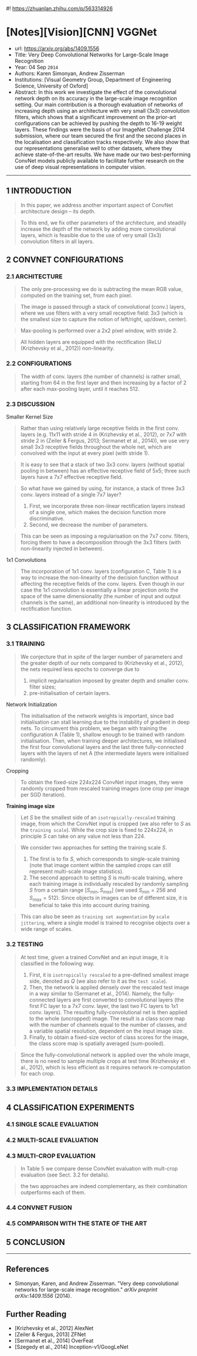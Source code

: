 #! https://zhuanlan.zhihu.com/p/563314926
# [Notes][Vision][CNN] VGGNet

* url: https://arxiv.org/abs/1409.1556
* Title: Very Deep Convolutional Networks for Large-Scale Image Recognition
* Year: 04 Sep `2014`
* Authors: Karen Simonyan, Andrew Zisserman
* Institutions: [Visual Geometry Group, Department of Engineering Science, University of Oxford]
* Abstract: In this work we investigate the effect of the convolutional network depth on its accuracy in the large-scale image recognition setting. Our main contribution is a thorough evaluation of networks of increasing depth using an architecture with very small (3x3) convolution filters, which shows that a significant improvement on the prior-art configurations can be achieved by pushing the depth to 16-19 weight layers. These findings were the basis of our ImageNet Challenge 2014 submission, where our team secured the first and the second places in the localisation and classification tracks respectively. We also show that our representations generalise well to other datasets, where they achieve state-of-the-art results. We have made our two best-performing ConvNet models publicly available to facilitate further research on the use of deep visual representations in computer vision.

----------------------------------------------------------------------------------------------------

## 1 INTRODUCTION

> In this paper, we address another important aspect of ConvNet architecture design – its depth.

> To this end, we fix other parameters of the architecture, and steadily increase the depth of the network by adding more convolutional layers, which is feasible due to the use of very small (3x3) convolution filters in all layers.

## 2 CONVNET CONFIGURATIONS

### 2.1 ARCHITECTURE

> The only pre-processing we do is subtracting the mean RGB value, computed on the training set, from each pixel.

> The image is passed through a stack of convolutional (conv.) layers, where we use filters with a very small receptive field: 3x3 (which is the smallest size to capture the notion of left/right, up/down, center).

> Max-pooling is performed over a 2x2 pixel window, with stride 2.

> All hidden layers are equipped with the rectification (ReLU (Krizhevsky et al., 2012)) non-linearity.

### 2.2 CONFIGURATIONS

> The width of conv. layers (the number of channels) is rather small, starting from 64 in the first layer and then increasing by a factor of 2 after each max-pooling layer, until it reaches 512.

### 2.3 DISCUSSION

Smaller Kernel Size

> Rather than using relatively large receptive fields in the first conv. layers (e.g. 11x11 with stride 4 in (Krizhevsky et al., 2012), or 7x7 with stride 2 in (Zeiler & Fergus, 2013; Sermanet et al., 2014)), we use very small 3x3 receptive fields throughout the whole net, which are convolved with the input at every pixel (with stride 1).

> It is easy to see that a stack of two 3x3 conv. layers (without spatial pooling in between) has an effective receptive field of 5x5; three such layers have a 7x7 effective receptive field.

> So what have we gained by using, for instance, a stack of three 3x3 conv. layers instead of a single 7x7 layer?
> 1. First, we incorporate three non-linear rectification layers instead of a single one, which makes the decision function more discriminative.
> 2. Second, we decrease the number of parameters.

> This can be seen as imposing a regularisation on the 7x7 conv. filters, forcing them to have a decomposition through the 3x3 filters (with non-linearity injected in between).

1x1 Convolutions

> The incorporation of 1x1 conv. layers (configuration C, Table 1) is a way to increase the non-linearity of the decision function without affecting the receptive fields of the conv. layers. Even though in our case the 1x1 convolution is essentially a linear projection onto the space of the same dimensionality (the number of input and output channels is the same), an additional non-linearity is introduced by the rectification function.

## 3 CLASSIFICATION FRAMEWORK

### 3.1 TRAINING

> We conjecture that in spite of the larger number of parameters and the greater depth of our nets compared to (Krizhevsky et al., 2012), the nets required less epochs to converge due to
> 1. implicit regularisation imposed by greater depth and smaller conv. filter sizes;
> 2. pre-initialisation of certain layers.

Network Initialization

> The initialisation of the network weights is important, since bad initialisation can stall learning due to the instability of gradient in deep nets. To circumvent this problem, we began with training the configuration A (Table 1), shallow enough to be trained with random initialisation. Then, when training deeper architectures, we initialised the first four convolutional layers and the last three fully-connected layers with the layers of net A (the intermediate layers were initialised randomly).

Cropping

> To obtain the fixed-size 224x224 ConvNet input images, they were randomly cropped from rescaled training images (one crop per image per SGD iteration).

**Training image size**

> Let $S$ be the smallest side of an `isotropically-rescaled` training image, from which the ConvNet input is cropped (we also refer to $S$ as the `training scale`). While the crop size is fixed to 224x224, in principle $S$ can take on any value not less than 224.

> We consider two approaches for setting the training scale $S$.
> 1. The first is to fix $S$, which corresponds to single-scale training (note that image content within the sampled crops can still represent multi-scale image statistics).
> 2. The second approach to setting $S$ is multi-scale training, where each training image is individually rescaled by randomly sampling $S$ from a certain range $[S_{min},S_{max}]$ (we used $S_{min}=256$ and $S_{max}=512$). Since objects in images can be of different size, it is beneficial to take this into account during training.

> This can also be seen as `training set augmentation` by `scale jittering`, where a single model is trained to recognise objects over a wide range of scales.

### 3.2 TESTING

> At test time, given a trained ConvNet and an input image, it is classified in the following way.
> 1. First, it is `isotropically rescaled` to a pre-defined smallest image side, denoted as $Q$ (we also refer to it as the `test scale`).
> 2. Then, the network is applied densely over the rescaled test image in a way similar to (Sermanet et al., 2014). Namely, the fully-connected layers are first converted to convolutional layers (the first FC layer to a 7x7 conv. layer, the last two FC layers to 1x1 conv. layers). The resulting fully-convolutional net is then applied to the whole (uncropped) image. The result is a class score map with the number of channels equal to the number of classes, and a variable spatial resolution, dependent on the input image size.
> 3. Finally, to obtain a fixed-size vector of class scores for the image, the class score map is spatially averaged (sum-pooled).

> Since the fully-convolutional network is applied over the whole image, there is no need to sample multiple crops at test time (Krizhevsky et al., 2012), which is less efficient as it requires network re-computation for each crop.

### 3.3 IMPLEMENTATION DETAILS

## 4 CLASSIFICATION EXPERIMENTS

### 4.1 SINGLE SCALE EVALUATION

### 4.2 MULTI-SCALE EVALUATION

### 4.3 MULTI-CROP EVALUATION

> In Table 5 we compare dense ConvNet evaluation with mult-crop evaluation (see Sect. 3.2 for details).

> the two approaches are indeed complementary, as their combination outperforms each of them.

### 4.4 CONVNET FUSION

### 4.5 COMPARISON WITH THE STATE OF THE ART

## 5 CONCLUSION

----------------------------------------------------------------------------------------------------

## References

* Simonyan, Karen, and Andrew Zisserman. "Very deep convolutional networks for large-scale image recognition." *arXiv preprint arXiv:1409.1556* (2014).

## Further Reading

* [Krizhevsky et al., 2012] AlexNet
* [Zeiler & Fergus, 2013] ZFNet
* [Sermanet et al., 2014] OverFeat
* [Szegedy et al., 2014] Inception-v1/GoogLeNet
